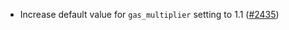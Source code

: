 *   Increase default value for `gas_multiplier` setting to 1.1
    ([#2435](https://github.com/informalsystems/ibc-rs/issues/2435))
